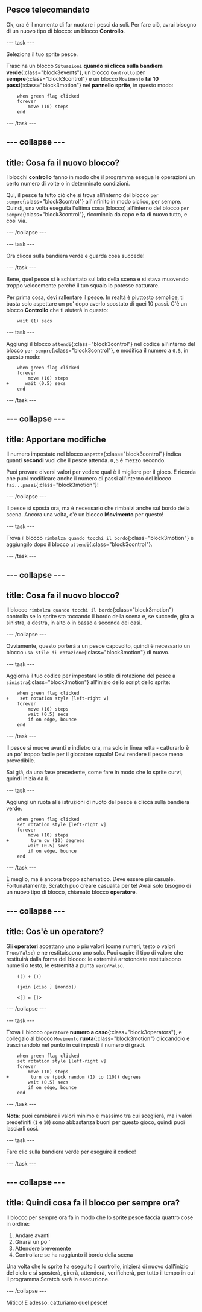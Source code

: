 ## Pesce telecomandato

Ok, ora è il momento di far nuotare i pesci da soli. Per fare ciò, avrai bisogno di un nuovo tipo di blocco: un blocco **Controllo**.

--- task ---

Seleziona il tuo sprite pesce.

Trascina un blocco `Situazioni` **quando si clicca sulla bandiera verde**{:class="block3events"}, un blocco `Controllo` **per sempre**{:class="block3control"} e un blocco `Movimento` **fai 10 passi**{:class="block3motion"} nel **pannello sprite**, in questo modo:

```blocks3
    when green flag clicked
    forever
        move (10) steps
    end
```

--- /task ---

--- collapse ---
---
title: Cosa fa il nuovo blocco?
---

I blocchi **controllo** fanno in modo che il programma esegua le operazioni un certo numero di volte o in determinate condizioni.

Qui, il pesce fa tutto ciò che si trova all'interno del blocco `per sempre`{:class="block3control"} all'infinito in modo ciclico, per sempre. Quindi, una volta eseguita l'ultima cosa (blocco) all'interno del blocco `per sempre`{:class="block3control"}, ricomincia da capo e fa di nuovo tutto, e così via.

--- /collapse ---

--- task ---

Ora clicca sulla bandiera verde e guarda cosa succede!

--- /task ---

Bene, quel pesce si è schiantato sul lato della scena e si stava muovendo troppo velocemente perché il tuo squalo lo potesse catturare.

Per prima cosa, devi rallentare il pesce. In realtà è piuttosto semplice, ti basta solo aspettare un po' dopo averlo spostato di quei 10 passi. C'è un blocco **Controllo** che ti aiuterà in questo:

```blocks3
    wait (1) secs
```

--- task ---

Aggiungi il blocco `attendi`{:class="block3control"} nel codice all'interno del blocco `per sempre`{:class="block3control"}, e modifica il numero a `0,5`, in questo modo:

```blocks3
    when green flag clicked
    forever
        move (10) steps
+      wait (0.5) secs
    end
```

--- /task ---

--- collapse ---
---
title: Apportare modifiche
---

Il numero impostato nel blocco `aspetta`{:class="block3control"} indica quanti **secondi** vuoi che il pesce attenda. `0,5` è mezzo secondo.

Puoi provare diversi valori per vedere qual è il migliore per il gioco. E ricorda che puoi modificare anche il numero di passi all'interno del blocco `fai...passi`{:class="block3motion"}!

--- /collapse ---

Il pesce si sposta ora, ma è necessario che rimbalzi anche sul bordo della scena. Ancora una volta, c'è un blocco **Movimento** per questo!

--- task ---

Trova il blocco `rimbalza quando tocchi il bordo`{:class="block3motion"} e aggiungilo dopo il blocco `attendi`{:class="block3control"}.

--- /task ---

--- collapse ---
---
title: Cosa fa il nuovo blocco?
---

Il blocco `rimbalza quando tocchi il bordo`{:class="block3motion"} controlla se lo sprite sta toccando il bordo della scena e, se succede, gira a sinistra, a destra, in alto o in basso a seconda dei casi.

--- /collapse ---

Ovviamente, questo porterà a un pesce capovolto, quindi è necessario un blocco `usa stile di rotazione`{:class="block3motion"} di nuovo.

--- task ---

Aggiorna il tuo codice per impostare lo stile di rotazione del pesce a `sinistra`{:class="block3motion"} all'inizio dello script dello sprite:

```blocks3
    when green flag clicked
+    set rotation style [left-right v]
    forever
        move (10) steps
        wait (0.5) secs
        if on edge, bounce
    end
```

--- /task ---

Il pesce si muove avanti e indietro ora, ma solo in linea retta - catturarlo è un po' troppo facile per il giocatore squalo! Devi rendere il pesce meno prevedibile.

Sai già, da una fase precedente, come fare in modo che lo sprite curvi, quindi inizia da lì.

--- task ---

Aggiungi un ruota alle istruzioni di nuoto del pesce e clicca sulla bandiera verde.

```blocks3
    when green flag clicked
    set rotation style [left-right v]
    forever
        move (10) steps
+        turn cw (10) degrees
        wait (0.5) secs
        if on edge, bounce
    end
```

--- /task ---

È meglio, ma è ancora troppo schematico. Deve essere più casuale. Fortunatamente, Scratch può creare casualità per te! Avrai solo bisogno di un nuovo tipo di blocco, chiamato blocco **operatore**.

--- collapse ---
---
title: Cos'è un operatore?
---

Gli **operatori** accettano uno o più valori (come numeri, testo o valori `True/False`) e ne restituiscono uno solo. Puoi capire il tipo di valore che restituirà dalla forma del blocco: le estremità arrotondate restituiscono numeri o testo, le estremità a punta `Vero/Falso`.

```blocks3
    (() + ())

    (join [ciao ] [mondo])

    <[] = []>
```

--- /collapse ---

--- task ---

Trova il blocco `operatore` **numero a caso**{:class="block3operators"}, e collegalo al blocco `Movimento` **ruota**{:class="block3motion"} cliccandolo e trascinandolo nel punto in cui imposti il numero di gradi.

```blocks3
    when green flag clicked
    set rotation style [left-right v]
    forever 
        move (10) steps
+        turn cw (pick random (1) to (10)) degrees
        wait (0.5) secs
        if on edge, bounce
    end
```

--- /task ---

**Nota**: puoi cambiare i valori minimo e massimo tra cui sceglierà, ma i valori predefiniti (`1` e `10`) sono abbastanza buoni per questo gioco, quindi puoi lasciarli così.

--- task ---

Fare clic sulla bandiera verde per eseguire il codice!

--- /task ---

--- collapse ---
---
title: Quindi cosa fa il blocco per sempre ora?
---

Il blocco per sempre ora fa in modo che lo sprite pesce faccia quattro cose in ordine:

1. Andare avanti
2. Girarsi un po '
3. Attendere brevemente
4. Controllare se ha raggiunto il bordo della scena

Una volta che lo sprite ha eseguito il controllo, inizierà di nuovo dall'inizio del ciclo e si sposterà, girerà, attenderà, verificherà, per tutto il tempo in cui il programma Scratch sarà in esecuzione.

--- /collapse ---

Mitico! E adesso: catturiamo quel pesce!